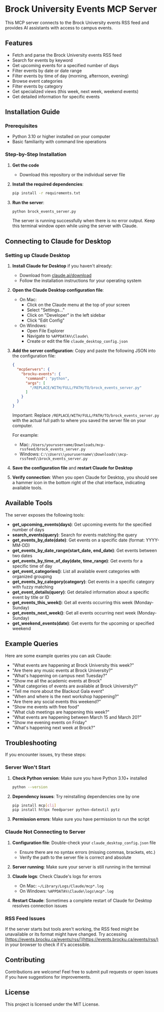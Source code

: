 # Brock University Events MCP Server

This MCP server connects to the Brock University events RSS feed and provides AI assistants with access to campus events.

## Features

- Fetch and parse the Brock University events RSS feed
- Search for events by keyword
- Get upcoming events for a specified number of days
- Filter events by date or date range
- Filter events by time of day (morning, afternoon, evening)
- Browse event categories
- Filter events by category
- Get specialized views (this week, next week, weekend events)
- Get detailed information for specific events

## Installation Guide

### Prerequisites
- Python 3.10 or higher installed on your computer
- Basic familiarity with command line operations

### Step-by-Step Installation

1. **Get the code**
   - Download this repository or the individual server file

2. **Install the required dependencies**:
   ```bash
   pip install -r requirements.txt
   ```

3. **Run the server**:
   ```bash
   python brock_events_server.py
   ```
   
   The server is running successfully when there is no error output. Keep this terminal window open while using the server with Claude.

## Connecting to Claude for Desktop

### Setting up Claude Desktop

1. **Install Claude for Desktop** if you haven't already:
   - Download from [claude.ai/download](https://claude.ai/download)
   - Follow the installation instructions for your operating system

2. **Open the Claude Desktop configuration file**:
   - On Mac: 
     - Click on the Claude menu at the top of your screen
     - Select "Settings..."
     - Click on "Developer" in the left sidebar
     - Click "Edit Config"
   - On Windows:
     - Open File Explorer
     - Navigate to `%APPDATA%\Claude\`
     - Create or edit the file `claude_desktop_config.json`

3. **Add the server configuration**:
   Copy and paste the following JSON into the configuration file:

   ```json
   {
     "mcpServers": {
       "brocku-events": {
         "command": "python",
         "args": [
           "/REPLACE/WITH/FULL/PATH/TO/brock_events_server.py"
         ]
       }
     }
   }
   ```

   Important: Replace `/REPLACE/WITH/FULL/PATH/TO/brock_events_server.py` with the actual full path to where you saved the server file on your computer.

   For example:
   - Mac: `/Users/yourusername/Downloads/mcp-rssfeed/brock_events_server.py`
   - Windows: `C:\\Users\\yourusername\\Downloads\\mcp-rssfeed\\brock_events_server.py`

4. **Save the configuration file** and **restart Claude for Desktop**

5. **Verify connection**: When you open Claude for Desktop, you should see a hammer icon in the bottom right of the chat interface, indicating available tools.

## Available Tools

The server exposes the following tools:

- **get_upcoming_events(days)**: Get upcoming events for the specified number of days
- **search_events(query)**: Search for events matching the query
- **get_events_by_date(date)**: Get events on a specific date (format: YYYY-MM-DD)
- **get_events_by_date_range(start_date, end_date)**: Get events between two dates
- **get_events_by_time_of_day(date, time_range)**: Get events for a specific time of day
- **get_event_categories()**: List all available event categories with organized grouping
- **get_events_by_category(category)**: Get events in a specific category with fuzzy matching
- **get_event_details(query)**: Get detailed information about a specific event by title or ID
- **get_events_this_week()**: Get all events occurring this week (Monday-Sunday)
- **get_events_next_week()**: Get all events occurring next week (Monday-Sunday)
- **get_weekend_events(date)**: Get events for the upcoming or specified weekend

## Example Queries

Here are some example queries you can ask Claude:

- "What events are happening at Brock University this week?"
- "Are there any music events at Brock University?"
- "What's happening on campus next Tuesday?"
- "Show me all the academic events at Brock"
- "What categories of events are available at Brock University?"
- "Tell me more about the Blackout Gala event"
- "When and where is the next workshop happening?"
- "Are there any social events this weekend?"
- "Show me events with free food"
- "What club meetings are happening this week?"
- "What events are happening between March 15 and March 20?"
- "Show me evening events on Friday"
- "What's happening next week at Brock?"

## Troubleshooting

If you encounter issues, try these steps:

### Server Won't Start
1. **Check Python version**: Make sure you have Python 3.10+ installed
   ```bash
   python --version
   ```

2. **Dependency issues**: Try reinstalling dependencies one by one
   ```bash
   pip install mcp[cli]
   pip install httpx feedparser python-dateutil pytz
   ```

3. **Permission errors**: Make sure you have permission to run the script

### Claude Not Connecting to Server
1. **Configuration file**: Double-check your `claude_desktop_config.json` file
   - Ensure there are no syntax errors (missing commas, brackets, etc.)
   - Verify the path to the server file is correct and absolute

2. **Server running**: Make sure your server is still running in the terminal

3. **Claude logs**: Check Claude's logs for errors
   - On Mac: `~/Library/Logs/Claude/mcp*.log`
   - On Windows: `%APPDATA%\Claude\logs\mcp*.log`

4. **Restart Claude**: Sometimes a complete restart of Claude for Desktop resolves connection issues

### RSS Feed Issues
If the server starts but tools aren't working, the RSS feed might be unavailable or its format might have changed. Try accessing [https://events.brocku.ca/events/rss/](https://events.brocku.ca/events/rss/) in your browser to check if it's accessible.

## Contributing

Contributions are welcome! Feel free to submit pull requests or open issues if you have suggestions for improvements.

## License

This project is licensed under the MIT License.